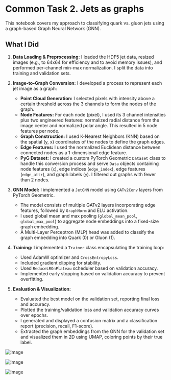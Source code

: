 # Common Task 2. Jets as graphs 

This notebook covers my approach to classifying quark vs. gluon jets using a graph-based Graph Neural Network (GNN).

## What I Did

1.  **Data Loading & Preprocessing:** I loaded the HDF5 jet data, resized images (e.g., to 64x64 for efficiency and to avoid memory issues), and performed per-channel min-max normalization. I split the data into training and validation sets.
2.  **Image-to-Graph Conversion:** I developed a process to represent each jet image as a graph:
    * **Point Cloud Generation:** I selected pixels with intensity above a certain threshold across the 3 channels to form the nodes of the graph.
    * **Node Features:** For each node (pixel), I used its 3 channel intensities plus two engineered features: normalized radial distance from the image center and normalized polar angle. This resulted in 5 node features per node.
    * **Graph Construction:** I used K-Nearest Neighbors (KNN) based on the spatial (y, x) coordinates of the nodes to define the graph edges.
    * **Edge Features:** I used the normalized Euclidean distance between connected nodes as a 1-dimensional edge feature.
    * **PyG Dataset:** I created a custom PyTorch Geometric `Dataset` class to handle this conversion process and serve `Data` objects containing node features (`x`), edge indices (`edge_index`), edge features (`edge_attr`), and graph labels (`y`). I filtered out graphs with fewer than 2 nodes.
3.  **GNN Model:** I implemented a `JetGNN` model using `GATv2Conv` layers from PyTorch Geometric.
    * The model consists of multiple GATv2 layers incorporating edge features, followed by `GraphNorm` and ELU activation.
    * I used global mean and max pooling (`global_mean_pool`, `global_max_pool`) to aggregate node embeddings into a fixed-size graph embedding.
    * A Multi-Layer Perceptron (MLP) head was added to classify the graph embedding into Quark (0) or Gluon (1).
4.  **Training:** I implemented a `Trainer` class encapsulating the training loop:
    * Used AdamW optimizer and `CrossEntropyLoss`.
    * Included gradient clipping for stability.
    * Used `ReduceLROnPlateau` scheduler based on validation accuracy.
    * Implemented early stopping based on validation accuracy to prevent overfitting.
      
5.  **Evaluation & Visualization:**
    * Evaluated the best model on the validation set, reporting final loss and accuracy.
    * Plotted the training/validation loss and validation accuracy curves over epochs.
    * I generated and displayed a confusion matrix and a classification report (precision, recall, F1-score).
    * Extracted the graph embeddings from the GNN for the validation set and visualized them in 2D using UMAP, coloring points by their true label.


![image](https://github.com/user-attachments/assets/736c042f-d6f4-4b6b-82a5-ec1e43330886)

![image](https://github.com/user-attachments/assets/2e97fe1d-06ff-440f-af3c-df9350bd9bc5)

![image](https://github.com/user-attachments/assets/00305878-f62a-45d1-b2b8-a7b3ec917af1)


